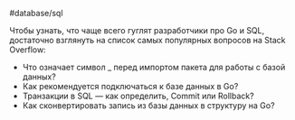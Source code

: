 #database/sql

Чтобы узнать, что чаще всего гуглят разработчики про Go и SQL, достаточно взглянуть на список самых популярных вопросов на Stack Overflow:

+ Что означает символ _ перед импортом пакета для работы с базой данных?
+ Как рекомендуется подключаться к базе данных в Go?
+ Транзакции в SQL — как определить, Commit или Rollback?
+ Как сконвертировать запись из базы данных в структуру на Go?